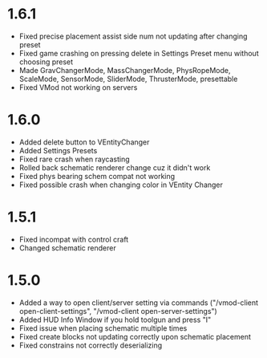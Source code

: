 # 1.6.1
* Fixed precise placement assist side num not updating after changing preset
* Fixed game crashing on pressing delete in Settings Preset menu without choosing preset
* Made GravChangerMode, MassChangerMode, PhysRopeMode, ScaleMode, SensorMode, SliderMode, ThrusterMode, presettable
* Fixed VMod not working on servers 

# 1.6.0
* Added delete button to VEntityChanger
* Added Settings Presets
* Fixed rare crash when raycasting
* Rolled back schematic renderer change cuz it didn't work
* Fixed phys bearing schem compat not working
* Fixed possible crash when changing color in VEntity Changer

# 1.5.1
* Fixed incompat with control craft
* Changed schematic renderer
# 1.5.0
* Added a way to open client/server setting via commands ("/vmod-client open-client-settings", "/vmod-client open-server-settings")
* Added HUD Info Window if you hold toolgun and press "I"
* Fixed issue when placing schematic multiple times
* Fixed create blocks not updating correctly upon schematic placement
* Fixed constrains not correctly deserializing